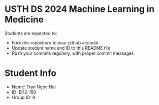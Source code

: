 USTH DS 2024 Machine Learning in Medicine
=====================================================

Students are expected to:

* Fork this repository to your github account
* Update student name and ID to this README file
* Push your commits regularly, with proper commit messages

Student Info
=======================

* Name: Tran Ngoc Hai
* ID: BI12-150
* Group ID: 9

